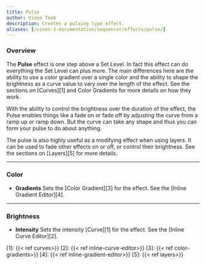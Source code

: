 ```yaml
---
title: Pulse
author: Vixen Team
description: Creates a pulsing type effect.
aliases: [/vixen-3-documentation/sequencer/effects/pulse/]
---
```


### Overview

The **Pulse** effect is one step above a Set Level. In fact this effect can do everything the Set Level can plus more. The main differences here are the ability to use a color gradient over a single color and the ability to shape the brightness as a curve value to vary over the length of the effect. See the sections on [Curves][1] and Color Gradients for more details on how they work.

With the ability to control the brightness over the duration of the effect, the Pulse enables things like a fade on or fade off by adjusting the curve from a ramp up or ramp down. But the curve can take any shape and thus you can form your pulse to do about anything.

The pulse is also highly useful as a modifying effect when using layers. It can be used to fade other effects on or off, or control their brightness. See the sections on [Layers][5] for more details.

---

### Color

* **Gradients** Sets the [Color Gradient][3] for the effect. See the [Inline Gradient Editor][4].
  
---

### Brightness

* **Intensity** Sets the intensity [Curve][1] for the effect. See the [Inline Curve Editor][2].

[1]: {{< ref curves>}}
[2]: {{< ref inline-curve-editor>}}
[3]: {{< ref color-gradients>}}
[4]: {{< ref inline-gradient-editor>}}
[5]: {{< ref layers>}}

